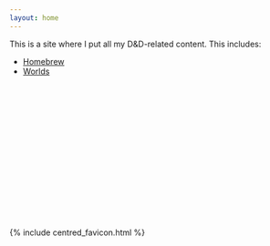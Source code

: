 ```yaml
---
layout: home
---
```


This is a site where I put all my D&D-related content. This includes:

- [Homebrew](./homebrew/)
- [Worlds](./worlds/)

<br /> <br /> <br /> <br />
<br /> <br /> <br /> <br />
<br /> <br /> <br /> <br />
<br /> <br />

{% include centred_favicon.html %}
